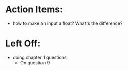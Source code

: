 

# Action Items:

- how to make an input a float? What's the difference?


# Left Off:

- doing chapter 1 questions
    - On question 9